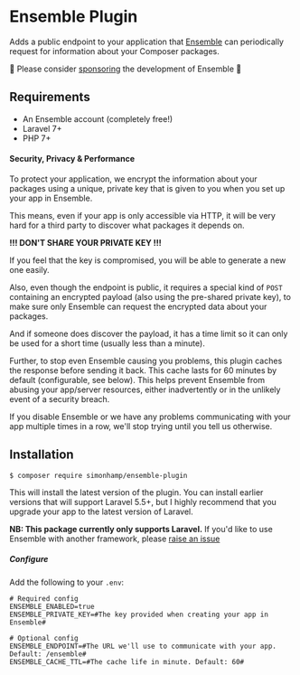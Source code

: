 # Ensemble Plugin
Adds a public endpoint to your application that [Ensemble](https://ens.emble.app)
can periodically request for information about your Composer packages.

🙏 Please consider [sponsoring](https://github.com/sponsors/simonhamp) the development of Ensemble 💚

## Requirements

- An Ensemble account (completely free!)
- Laravel 7+
- PHP 7+

#### Security, Privacy & Performance
To protect your application, we encrypt the information about your packages
using a unique, private key that is given to you when you set up your app in Ensemble.

This means, even if your app is only accessible via HTTP, it will be very hard for
a third party to discover what packages it depends on.

**!!! DON'T SHARE YOUR PRIVATE KEY !!!**

If you feel that the key is compromised, you will be able to generate a new one
easily.

Also, even though the endpoint is public, it requires a special kind of `POST`
containing an encrypted payload (also using the pre-shared private key), to make sure
only Ensemble can request the encrypted data about your packages.

And if someone does discover the payload, it has a time limit so it can only be used
for a short time (usually less than a minute). 

Further, to stop even Ensemble causing you problems, this plugin caches the response
before sending it back. This cache lasts for 60 minutes by default (configurable, see below).
This helps prevent Ensemble from abusing your app/server resources, either inadvertently
or in the unlikely event of a security breach.

If you disable Ensemble or we have any problems communicating with your app multiple times
in a row, we'll stop trying until you tell us otherwise.

## Installation
```
$ composer require simonhamp/ensemble-plugin
```

This will install the latest version of the plugin. You can install earlier versions that will support Laravel 5.5+, but I highly recommend that you upgrade your app to the latest version of Laravel.

**NB: This package currently only supports Laravel.**
If you'd like to use Ensemble with another framework, please
[raise an issue](https://github.com/simonhamp/ensemble-plugin/issues/new?template=integration.md)

##### Configure
Add the following to your `.env`:

```
# Required config
ENSEMBLE_ENABLED=true
ENSEMBLE_PRIVATE_KEY=#The key provided when creating your app in Ensemble#

# Optional config
ENSEMBLE_ENDPOINT=#The URL we'll use to communicate with your app. Default: /ensemble#
ENSEMBLE_CACHE_TTL=#The cache life in minute. Default: 60#
```
